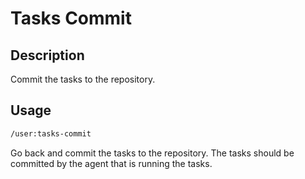 # Tasks Commit

## Description

Commit the tasks to the repository.

## Usage

```bash
/user:tasks-commit
```

Go back and commit the tasks to the repository. The tasks should be committed by the agent that is running the tasks.
